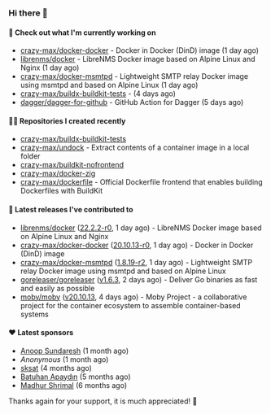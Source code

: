 ### Hi there 👋

#### 👷 Check out what I'm currently working on

- [crazy-max/docker-docker](https://github.com/crazy-max/docker-docker) - Docker in Docker (DinD) image (1 day ago)
- [librenms/docker](https://github.com/librenms/docker) - LibreNMS Docker image based on Alpine Linux and Nginx (1 day ago)
- [crazy-max/docker-msmtpd](https://github.com/crazy-max/docker-msmtpd) - Lightweight SMTP relay Docker image using msmtpd and based on Alpine Linux (1 day ago)
- [crazy-max/buildx-buildkit-tests](https://github.com/crazy-max/buildx-buildkit-tests) -  (4 days ago)
- [dagger/dagger-for-github](https://github.com/dagger/dagger-for-github) - GitHub Action for Dagger (5 days ago)

#### 👨‍💻 Repositories I created recently

- [crazy-max/buildx-buildkit-tests](https://github.com/crazy-max/buildx-buildkit-tests)
- [crazy-max/undock](https://github.com/crazy-max/undock) - Extract contents of a container image in a local folder
- [crazy-max/buildkit-nofrontend](https://github.com/crazy-max/buildkit-nofrontend)
- [crazy-max/docker-zig](https://github.com/crazy-max/docker-zig)
- [crazy-max/dockerfile](https://github.com/crazy-max/dockerfile) - Official Dockerfile frontend that enables building Dockerfiles with BuildKit

#### 🚀 Latest releases I've contributed to

- [librenms/docker](https://github.com/librenms/docker) ([22.2.2-r0](https://github.com/librenms/docker/releases/tag/22.2.2-r0), 1 day ago) - LibreNMS Docker image based on Alpine Linux and Nginx
- [crazy-max/docker-docker](https://github.com/crazy-max/docker-docker) ([20.10.13-r0](https://github.com/crazy-max/docker-docker/releases/tag/20.10.13-r0), 1 day ago) - Docker in Docker (DinD) image
- [crazy-max/docker-msmtpd](https://github.com/crazy-max/docker-msmtpd) ([1.8.19-r2](https://github.com/crazy-max/docker-msmtpd/releases/tag/1.8.19-r2), 1 day ago) - Lightweight SMTP relay Docker image using msmtpd and based on Alpine Linux
- [goreleaser/goreleaser](https://github.com/goreleaser/goreleaser) ([v1.6.3](https://github.com/goreleaser/goreleaser/releases/tag/v1.6.3), 2 days ago) - Deliver Go binaries as fast and easily as possible
- [moby/moby](https://github.com/moby/moby) ([v20.10.13](https://github.com/moby/moby/releases/tag/v20.10.13), 4 days ago) - Moby Project - a collaborative project for the container ecosystem to assemble container-based systems

#### ❤️ Latest sponsors
- [Anoop Sundaresh](https://github.com/theryecatcher) (1 month ago)
- _Anonymous_ (1 month ago)
- [sksat](https://github.com/sksat) (4 months ago)
- [Batuhan Apaydın](https://github.com/developer-guy) (5 months ago)
- [Madhur Shrimal](https://github.com/shrimalmadhur) (6 months ago)

Thanks again for your support, it is much appreciated! 🙏
